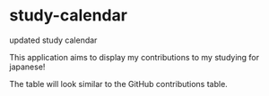 # study-calendar

updated study calendar

This application aims to display my contributions to my studying for japanese!

The table will look similar to the GitHub contributions table.

